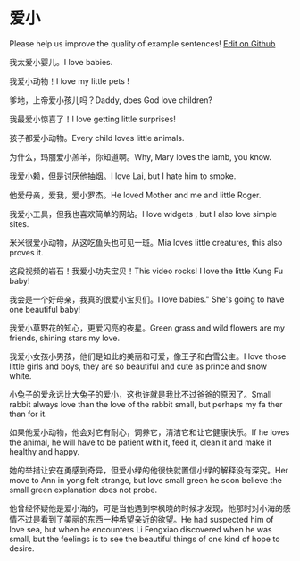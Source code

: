 # 爱小

Please help us improve the quality of example sentences! [Edit on Github](https://github.com/jiyushe/jiyu-example-sentence-source/blob/main/chinese/aixiao.md)

<p><span class="chinese">我太爱小婴儿。</span><span class="english">I love babies.</span></p>

<p><span class="chinese">我爱小动物！</span><span class="english">I love my little pets !</span></p>

<p><span class="chinese">爹地，上帝爱小孩儿吗？</span><span class="english">Daddy, does God love children?</span></p>

<p><span class="chinese">我最爱小惊喜了！</span><span class="english">I love getting little surprises!</span></p>

<p><span class="chinese">孩子都爱小动物。</span><span class="english">Every child loves little animals.</span></p>

<p><span class="chinese">为什么，玛丽爱小羔羊，你知道啊。</span><span class="english">Why, Mary loves the lamb, you know.</span></p>

<p><span class="chinese">我爱小赖，但是讨厌他抽烟。</span><span class="english">I love Lai, but I hate him to smoke.</span></p>

<p><span class="chinese">他爱母亲，爱我，爱小罗杰。</span><span class="english">He loved Mother and me and little Roger.</span></p>

<p><span class="chinese">我爱小工具，但我也喜欢简单的网站。</span><span class="english">I love widgets , but I also love simple sites.</span></p>

<p><span class="chinese">米米很爱小动物，从这吃鱼头也可见一斑。</span><span class="english">Mia loves little creatures, this also proves it.</span></p>

<p><span class="chinese">这段视频的岩石！我爱小功夫宝贝！</span><span class="english">This video rocks! I love the little Kung Fu baby!</span></p>

<p><span class="chinese">我会是一个好母亲，我真的很爱小宝贝们。</span><span class="english">I love babies." She's going to have one beautiful baby!</span></p>

<p><span class="chinese">我爱小草野花的知心，更爱闪亮的夜星。</span><span class="english">Green grass and wild flowers are my friends, shining stars my love.</span></p>

<p><span class="chinese">我爱小女孩小男孩，他们是如此的美丽和可爱，像王子和白雪公主。</span><span class="english">I love those little girls and boys, they are so beautiful and cute as prince and snow white.</span></p>

<p><span class="chinese">小兔子的爱永远比大兔子的爱小，这也许就是我比不过爸爸的原因了。</span><span class="english">Small rabbit always love than the love of the rabbit small, but perhaps my fa ther than for it.</span></p>

<p><span class="chinese">如果他爱小动物，他会对它有耐心，饲养它，清洁它和让它健康快乐。</span><span class="english">If he loves the animal, he will have to be patient with it, feed it, clean it and make it healthy and happy.</span></p>

<p><span class="chinese">她的举措让安在勇感到奇异，但爱小绿的他很快就置信小绿的解释没有深究。</span><span class="english">Her move to Ann in yong felt strange, but love small green he soon believe the small green explanation does not probe.</span></p>

<p><span class="chinese">他曾经怀疑他是爱小海的，可是当他遇到李枫晓的时候才发现，他那时对小海的感情不过是看到了美丽的东西一种希望亲近的欲望。</span><span class="english">He had suspected him of love sea, but when he encounters Li Fengxiao discovered when he was small, but the feelings is to see the beautiful things of one kind of hope to desire.</span></p>

